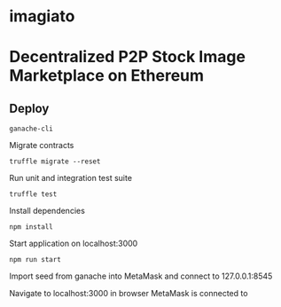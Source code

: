 # imagiato
Decentralized P2P Stock Image Marketplace on Ethereum
=======

## Deploy

`ganache-cli`

Migrate contracts

`truffle migrate --reset`

Run unit and integration test suite

`truffle test`

Install dependencies

`npm install`

Start application on localhost:3000

`npm run start`

Import seed from ganache into MetaMask and connect to 127.0.0.1:8545

Navigate to localhost:3000 in browser MetaMask is connected to